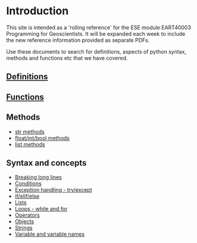 Introduction
============

This site is intended as a 'rolling reference' for the ESE module EART40003 Programming for Geoscientists. It will be expanded each week to include the new reference information provided as separate PDFs.

Use these documents to search for definitions, aspects of python syntax, methods and functions etc that we have covered.

[Definitions](definitions.md)
-------------

[Functions](functions.md)
---------

Methods
-------
* [str methods](str_methods.md)
* [float/int/bool methods](float_methods.md)
* [list methods](list_methods.md)

Syntax and concepts
-------------------
* [Breaking long lines](breakinglines.md)
* [Conditions](conditions.md)
* [Exception handling - try/except](error.md)
* [if/elif/else](if.md)
* [Lists](lists.md)
* [Loops - while and for](loops.md)
* [Operators](operators.md)
* [Objects](objects.md)
* [Strings](strings.md)
* [Variable and variable names](variables.md)

